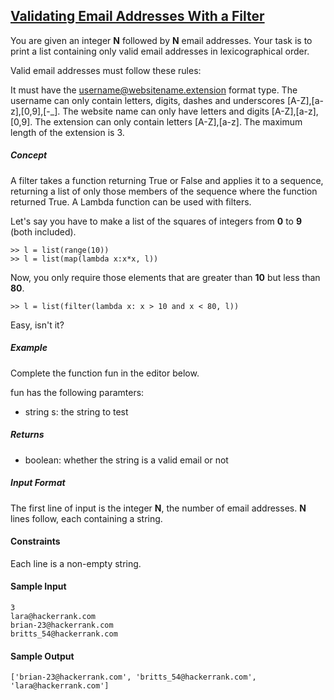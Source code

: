 ## **[Validating Email Addresses With a Filter](https://www.hackerrank.com/challenges/validate-list-of-email-address-with-filter)** 
You are given an integer **N** followed by **N** email addresses. Your task is to print a list containing only valid email addresses in lexicographical order.


Valid email addresses must follow these rules:

It must have the username@websitename.extension format type.
The username can only contain letters, digits, dashes and underscores  [A-Z],[a-z],[0,9],[-_].
The website name can only have letters and digits [A-Z],[a-z],[0,9].
The extension can only contain letters [A-Z],[a-z].
The maximum length of the extension is 3.

##### Concept

A filter takes a function returning True or False and applies it to a sequence, returning a list of only those members of the sequence where the function returned True. A Lambda function can be used with filters.

Let's say you have to make a list of the squares of integers from **0** to **9** (both included).

```
>> l = list(range(10))
>> l = list(map(lambda x:x*x, l))
```
Now, you only require those elements that are greater than **10** but less than **80**.
```
>> l = list(filter(lambda x: x > 10 and x < 80, l))
```
Easy, isn't it?

##### Example

Complete the function fun in the editor below.

fun has the following paramters:

* string s: the string to test

##### Returns

* boolean: whether the string is a valid email or not

##### Input Format

The first line of input is the integer **N**, the number of email addresses.
**N** lines follow, each containing a string.

#### Constraints

Each line is a non-empty string.

#### Sample Input

```
3
lara@hackerrank.com
brian-23@hackerrank.com
britts_54@hackerrank.com
```

#### Sample Output

```
['brian-23@hackerrank.com', 'britts_54@hackerrank.com', 'lara@hackerrank.com']
```